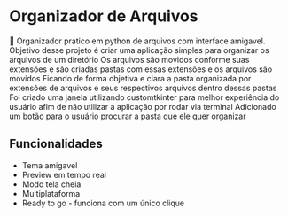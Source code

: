 
# Organizador de Arquivos
🔹 Organizador prático em python de arquivos com interface amigavel.
 Objetivo desse projeto é criar uma aplicação simples para organizar os arquivos de um diretório
 Os arquivos são movidos conforme suas extensões e são criadas pastas com essas extensões e os arquivos são movidos
 Ficando de forma objetiva e clara a pasta organizada por extensões de arquivos e seus respectivos arquivos dentro dessas pastas
 Foi criado uma janela utilizando customtkinter para melhor experiência do usuário afim de não utilizar a aplicação por rodar via terminal
 Adicionado um botão para o usuário procurar a pasta que ele quer organizar

## Funcionalidades

- Tema amigavel
- Preview em tempo real
- Modo tela cheia
- Multiplataforma
- Ready to go - funciona com um único clique

